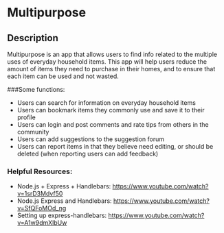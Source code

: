 # Multipurpose

## Description
Multipurpose is an app that allows users to find info related to
the multiple uses of everyday household items. This app will help users
reduce the amount of items they need to purchase in their homes, and to
ensure that each item can be used and not wasted.

###Some functions:
+ Users can search for information on everyday household items
+ Users can bookmark items they commonly use and save it to their profile
+ Users can login and post comments and rate tips from others in the community
+ Users can add suggestions to the suggestion forum
+ Users can report items in that they believe need editing, or should be deleted
(when reporting users can add feedback)


### Helpful Resources:
+ Node.js + Express + Handlebars: https://www.youtube.com/watch?v=1srD3Mdvf50
+ Node.js Express and Handlebars: https://www.youtube.com/watch?v=SfQFoMOd_ng
+ Setting up express-handlebars: https://www.youtube.com/watch?v=A1w9dmXlbUw
